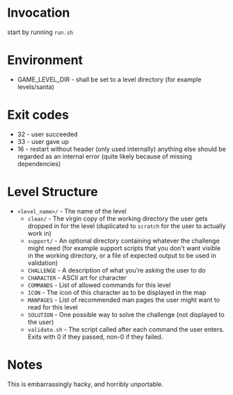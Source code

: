 # Invocation

start by running `run.sh`


# Environment

* GAME_LEVEL_DIR - shall be set to a level directory (for example levels/santa)


# Exit codes

* 32 - user succeeded
* 33 - user gave up
* 16 - restart without header (only used internally)
anything else should be regarded as an internal error
(quite likely because of missing dependencies)


# Level Structure

* `<level_name>/` - The name of the level
  * `clean/` - The virgin copy of the working directory the user gets dropped in for the level (duplicated to `scratch` for the user to actually work in)
  * `support/` - An optional directory containing whatever the challenge might need (for example support scripts that you don't want visible in the working directory, or a file of expected output to be used in validation)
  * `CHALLENGE` - A description of what you're asking the user to do
  * `CHARACTER` - ASCII art for character
  * `COMMANDS` - List of allowed commands for this level
  * `ICON` - The icon of this character as to be displayed in the map
  * `MANPAGES` - List of recommended man pages the user might want to read for this level
  * `SOLUTION` - One possible way to solve the challenge (not displayed to the user)
  * `validate.sh` - The script called after each command the user enters. Exits with 0 if they passed, non-0 if they failed.

# Notes

This is embarrassingly hacky, and horribly unportable.
